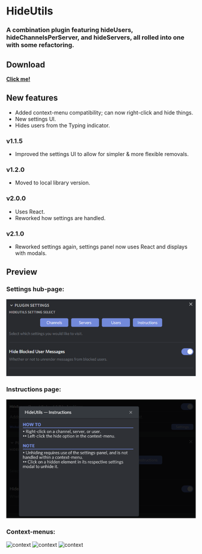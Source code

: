 # HideUtils
### A combination plugin featuring hideUsers, hideChannelsPerServer, and hideServers, all rolled into one with some refactoring.

## Download
**[Click me!](https://betterdiscord.net/ghdl?id=1169)**

## New features
- Added context-menu compatibility; can now right-click and hide things.
- New settings UI.
- Hides users from the Typing indicator.
### v1.1.5
- Improved the settings UI to allow for simpler & more flexible removals.
### v1.2.0
- Moved to local library version.
### v2.0.0
- Uses React.
- Reworked how settings are handled.
### v2.1.0
- Reworked settings again, settings panel now uses React and displays with modals.

## Preview
### Settings hub-page:
![settings](../Previews/HideUtils/HideUtilsNewSettings.png)
### Instructions page:
![modal](../Previews/HideUtils/HideUtilsNewSettingsModal.png)
### Context-menus:
![context](../Previews/HideUtils/contextsM.png)
![context](../Previews/HideUtils/contextsM2.png)
![context](../Previews/HideUtils/contextsM3.png)
